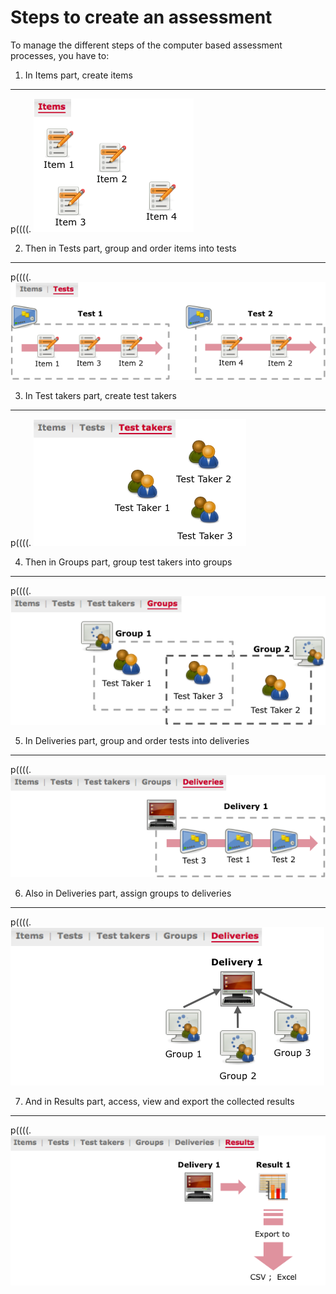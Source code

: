 <!--
author:
    - 'Jérôme Bogaerts'
created_at: '2011-12-01 15:10:37'
updated_at: '2013-03-13 13:14:10'
tags:
    - 'User Guide'
-->

Steps to create an assessment
=============================



To manage the different steps of the computer based assessment processes, you have to:

1. In Items part, create items
------------------------------

p((((. ![](../resources/Create_Item.png)

2. Then in Tests part, group and order items into tests
-------------------------------------------------------

p((((. ![](../resources/Create_Test.png)

3. In Test takers part, create test takers
------------------------------------------

p((((. ![](../resources/Create_Testtaker.png)

4. Then in Groups part, group test takers into groups
-----------------------------------------------------

p((((. ![](../resources/Create_Group.png)

5. In Deliveries part, group and order tests into deliveries
------------------------------------------------------------

p((((. ![](../resources/Create_Delivery.png)

6. Also in Deliveries part, assign groups to deliveries
-------------------------------------------------------

p((((. ![](../resources/Create_Delivery2.png)

7. And in Results part, access, view and export the collected results
---------------------------------------------------------------------

p((((. ![](../resources/View_Result.png)



